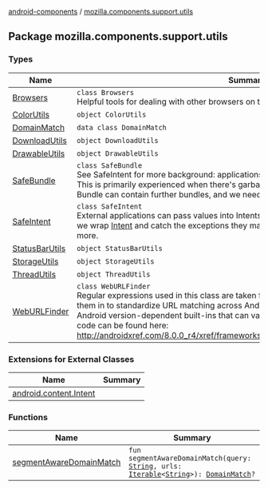 [android-components](../index.md) / [mozilla.components.support.utils](./index.md)

## Package mozilla.components.support.utils

### Types

| Name | Summary |
|---|---|
| [Browsers](-browsers/index.md) | `class Browsers`<br>Helpful tools for dealing with other browsers on this device. |
| [ColorUtils](-color-utils/index.md) | `object ColorUtils` |
| [DomainMatch](-domain-match/index.md) | `data class DomainMatch` |
| [DownloadUtils](-download-utils/index.md) | `object DownloadUtils` |
| [DrawableUtils](-drawable-utils/index.md) | `object DrawableUtils` |
| [SafeBundle](-safe-bundle/index.md) | `class SafeBundle`<br>See SafeIntent for more background: applications can put garbage values into Bundles. This is primarily experienced when there's garbage in the Intent's Bundle. However that Bundle can contain further bundles, and we need to handle those defensively too. |
| [SafeIntent](-safe-intent/index.md) | `class SafeIntent`<br>External applications can pass values into Intents that can cause us to crash: in defense, we wrap [Intent](https://developer.android.com/reference/android/content/Intent.html) and catch the exceptions they may force us to throw. See bug 1090385 for more. |
| [StatusBarUtils](-status-bar-utils/index.md) | `object StatusBarUtils` |
| [StorageUtils](-storage-utils/index.md) | `object StorageUtils` |
| [ThreadUtils](-thread-utils/index.md) | `object ThreadUtils` |
| [WebURLFinder](-web-u-r-l-finder/index.md) | `class WebURLFinder`<br>Regular expressions used in this class are taken from Android's Patterns.java. We brought them in to standardize URL matching across Android versions, instead of relying on Android version-dependent built-ins that can vary across Android versions. The original code can be found here: http://androidxref.com/8.0.0_r4/xref/frameworks/base/core/java/android/util/Patterns.java |

### Extensions for External Classes

| Name | Summary |
|---|---|
| [android.content.Intent](android.content.-intent/index.md) |  |

### Functions

| Name | Summary |
|---|---|
| [segmentAwareDomainMatch](segment-aware-domain-match.md) | `fun segmentAwareDomainMatch(query: `[`String`](https://kotlinlang.org/api/latest/jvm/stdlib/kotlin/-string/index.html)`, urls: `[`Iterable`](https://kotlinlang.org/api/latest/jvm/stdlib/kotlin.collections/-iterable/index.html)`<`[`String`](https://kotlinlang.org/api/latest/jvm/stdlib/kotlin/-string/index.html)`>): `[`DomainMatch`](-domain-match/index.md)`?` |
